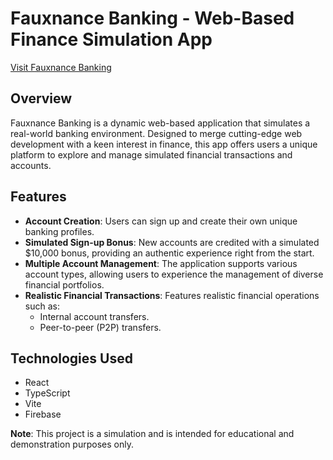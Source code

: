 # Fauxnance Banking - Web-Based Finance Simulation App

[Visit Fauxnance Banking](https://fauxnance-banking.netlify.app/)

## Overview
Fauxnance Banking is a dynamic web-based application that simulates a real-world banking environment. Designed to merge cutting-edge web development with a keen interest in finance, this app offers users a unique platform to explore and manage simulated financial transactions and accounts.

## Features
- **Account Creation**: Users can sign up and create their own unique banking profiles.
- **Simulated Sign-up Bonus**: New accounts are credited with a simulated $10,000 bonus, providing an authentic experience right from the start.
- **Multiple Account Management**: The application supports various account types, allowing users to experience the management of diverse financial portfolios.
- **Realistic Financial Transactions**: Features realistic financial operations such as:
  - Internal account transfers.
  - Peer-to-peer (P2P) transfers.

## Technologies Used
- React
- TypeScript
- Vite
- Firebase

**Note**: This project is a simulation and is intended for educational and demonstration purposes only.

